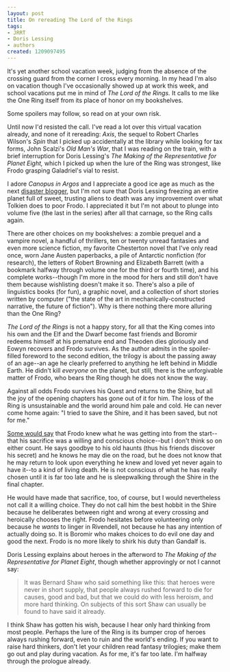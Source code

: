 ```yaml
---
layout: post
title: On rereading The Lord of the Rings
tags:
- JRRT
- Doris Lessing
- authors
created: 1209097495
---
```

It's yet another school vacation week, judging from the absence of the crossing guard from the corner I cross every morning.  In my head I'm also on vacation though I've occasionally showed up at work this week, and school vacations put me in mind of *The Lord of the Rings.*  It calls to me like the One Ring itself from its place of honor on my bookshelves.

Some spoilers may follow, so read on at your own risk.<!--break-->

Until now I'd resisted the call.  I've read a lot over this virtual vacation already, and none of it rereading:  *Axis*, the sequel to Robert Charles Wilson's *Spin* that I picked up accidentally at the library while looking for tax forms, John Scalzi's *Old Man's War*, that I was reading on the train, with a brief interruption for Doris Lessing's *The Making of the Representative for Planet Eight,* which I picked up when the lure of the Ring was strongest, like Frodo grasping Galadriel's vial to resist.

I adore *Canopus in Argos* and I appreciate a good ice age as much as the next [disaster blogger](http://plagueblog.blogspot.com/), but I'm not sure that Doris Lessing freezing an entire planet full of sweet, trusting aliens to death was any improvement over what Tolkien does to poor Frodo.  I appreciated it but I'm not about to plunge into volume five (the last in the series) after all that carnage, so the Ring calls again.

There are other choices on my bookshelves:  a zombie prequel and a vampire novel, a handful of thrillers, ten or twenty unread fantasies and even more science fiction, my favorite Chesterton novel that I've only read once, worn Jane Austen paperbacks, a pile of Antarctic nonfiction (for research), the letters of Robert Browning and Elizabeth Barrett (with a bookmark halfway through volume one for the third or fourth time), and his complete works--though I'm more in the mood for hers and still don't have them because wishlisting doesn't make it so.  There's also a pile of linguistics books (for fun), a graphic novel, and a collection of short stories written by computer ("the state of the art in mechanically-constructed narrative, the future of fiction").  Why is there nothing there more alluring than the One Ring?

*The Lord of the Rings* is not a happy story, for all that the King comes into his own and the Elf and the Dwarf become fast friends and Boromir redeems himself at his premature end and Theoden dies gloriously and Eowyn recovers and Frodo survives.  As the author admits in the spoiler-filled foreword to the second edition, the trilogy is about the passing away of an age--an age he clearly preferred to anything he left behind in Middle Earth.  He didn't kill *everyone* on the planet, but still, there is the unforgivable matter of Frodo, who bears the Ring though he does not know the way.

Against all odds Frodo survives his Quest and returns to the Shire, but all the joy of the opening chapters has gone out of it for him.  The loss of the Ring is unsustainable and the world around him pale and cold.  He can never come home again:  "I tried to save the Shire, and it has been saved, but not for me."

[Some would say](http://curiousjew.blogspot.com/2007/08/true-heroes.html) that Frodo knew what he was getting into from the start--that his sacrifice was a willing and conscious choice--but I don't think so on either count.  He says goodbye to his old haunts (thus his friends discover his secret) and he knows he may die on the road, but he does not know that he may return to look upon everything he knew and loved yet never again to have it--to a kind of living death.  He is not conscious of what he has really chosen until it is far too late and he is sleepwalking through the Shire in the final chapter.

He would have made that sacrifice, too, of course, but I would nevertheless not call it a willing choice.  They do not call him the best hobbit in the Shire because he deliberates between right and wrong at every crossing and heroically chooses the right.  Frodo hesitates before volunteering only because he *wants* to linger in Rivendell, not because he has any intention of actually doing so.   It is Boromir who makes choices to do evil one day and good the next.  Frodo is no more likely to shirk his duty than Gandalf is.

Doris Lessing explains about heroes in the afterword to *The Making of the Representative for Planet Eight*, though whether approvingly or not I cannot say:

> It was Bernard Shaw who said something like this:  that heroes were never in short supply, that people always rushed forward to die for causes, good and bad, but that we could do with less heroism, and more hard thinking.  On subjects of this sort Shaw can usually be found to have said it already.

I think Shaw has gotten his wish, because I hear only hard thinking from most people.  Perhaps the lure of the Ring is its bumper crop of heroes always rushing forward, even to ruin and the world's ending.  If you want to raise hard thinkers, don't let your children read fantasy trilogies; make them go out and play during vacation.  As for me, it's far too late.  I'm halfway through the prologue already.
